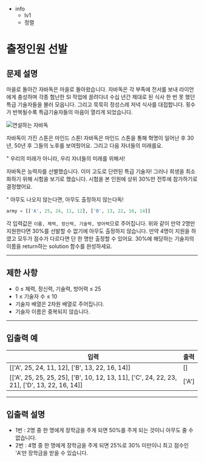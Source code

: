 - info
    - lv1
    - 정렬

# 출정인원 선발

## 문제 설명

마을로 돌아간 자바독은 마을로 돌아왔습니다. 자바독은 각 부족에 전서를 보내 라이언에게 충성하며 각종 험난한 SI 작업에 끌려다녀 수십 년간 제대로 된 식사 한 번 못 했던 특급 기술자들을 불러 모읍니다. 그리고 묵묵히 정성스레 저녁 식사를 대접합니다. 횟수가 반복될수록 특급기술자들의 마음이 열리게 되었습니다.

![연설하는 자바독](./3_1.webp)

자바독이 가진 스톤은 마인드 스톤! 자바독은 마인드 스톤을 통해 혁명이 일어난 후 30년, 50년 후 그들의 노후를 보여줬어요. 그리고 다음 자녀들의 미래를요.

" 우리의 미래가 아니라, 우리 자녀들의 미래를 위해서!

자바독은 능력자를 선별했습니다. 이미 고도로 단련된 특급 기술자! 그러나 희생을 최소화하기 위해 시험을 보기로 했습니다. 시험을 본 인원에 상위 30%만 전투에 참가하기로 결정했어요.

" 아무도 나오지 않는다면, 아무도 출정하지 않는다독!

```py
army = [['A', 25, 24, 11, 12], ['B', 13, 22, 16, 14]]
```

각 입력값은 `이름, 체력, 정신력, 기술력, 방어력`으로 주어집니다. 위와 같이 만약 2명만 지원한다면 30%를 선발할 수 없기에 아무도 출정하지 않습니다. 만약 4명이 지원을 하였고 모두가 점수가 다르다면 단 한 명만 출정할 수 있어요. 30%에 해당하는 기술자의 이름을 return하는 solution 함수를 완성하세요. 

---

## 제한 사항

- 0 ≤ 체력, 정신력, 기술력, 방어력 ≤ 25
- 1 ≤ 기술자 수 ≤ 10
- 기술자 배열은 2차원 배열로 주어집니다.
- 기술자 이름은 중복되지 않습니다.

---

## 입출력 예

|          입력         |  출력 |
| ------------------------ | ------- |
| [['A', 25, 24, 11, 12], ['B', 13, 22, 16, 14]] | [] |
| [['A', 25, 25, 25, 25], ['B', 10, 12, 13, 11], ['C', 24, 22, 23, 21], ['D', 13, 22, 16, 14]] | ['A'] |

---

## 입출력 설명
- 1번 : 2명 중 한 명에게 장학금을 주게 되면 50%를 주게 되는 것이니 아무도 줄 수 없습니다.
- 2번 : 4명 중 한 명에게 장학금을 주게 되면 25%로 30% 미만이니 최고 점수인 'A'만 장학금을 받을 수 있습니다.
